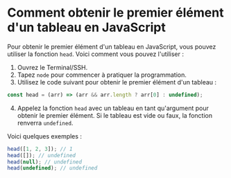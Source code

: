 # Comment obtenir le premier élément d'un tableau en JavaScript

Pour obtenir le premier élément d'un tableau en JavaScript, vous pouvez utiliser la fonction `head`. Voici comment vous pouvez l'utiliser :

1. Ouvrez le Terminal/SSH.
2. Tapez `node` pour commencer à pratiquer la programmation.
3. Utilisez le code suivant pour obtenir le premier élément d'un tableau :

```js
const head = (arr) => (arr && arr.length ? arr[0] : undefined);
```

4. Appelez la fonction `head` avec un tableau en tant qu'argument pour obtenir le premier élément. Si le tableau est vide ou faux, la fonction renverra `undefined`.

Voici quelques exemples :

```js
head([1, 2, 3]); // 1
head([]); // undefined
head(null); // undefined
head(undefined); // undefined
```
